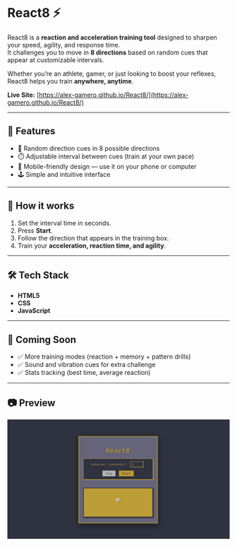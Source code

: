 # React8 ⚡️

React8 is a **reaction and acceleration training tool** designed to sharpen your speed, agility, and response time.  
It challenges you to move in **8 directions** based on random cues that appear at customizable intervals.

Whether you’re an athlete, gamer, or just looking to boost your reflexes, React8 helps you train **anywhere, anytime**.

**Live Site:** [https://alex-gamero.github.io/React8/](https://alex-gamero.github.io/React8/) 

---

## 🚀 Features
- 🎯 Random direction cues in 8 possible directions  
- ⏱️ Adjustable interval between cues (train at your own pace)  
- 📱 Mobile-friendly design — use it on your phone or computer  
- 🕹️ Simple and intuitive interface  

---

## 📖 How it works
1. Set the interval time in seconds.  
2. Press **Start**.  
3. Follow the direction that appears in the training box.  
4. Train your **acceleration, reaction time, and agility**.  

---

## 🛠️ Tech Stack
- **HTML5**  
- **CSS**  
- **JavaScript**  

---

## 🔮 Coming Soon
- ✅ More training modes (reaction + memory + pattern drills)  
- ✅ Sound and vibration cues for extra challenge  
- ✅ Stats tracking (best time, average reaction)  

---

## 📷 Preview
![Demo of React8](assetsREADME/react8_home_page.gif)
